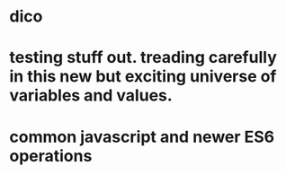 # dico
# testing stuff out. treading carefully in this new but exciting universe of variables and values.
# common javascript and newer ES6 operations
